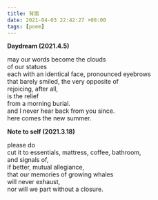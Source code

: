 ```yaml
---
title: 背面
date: 2021-04-03 22:42:27 +08:00
tags: [poem]
---
```


**Daydream (2021.4.5)**

may our words become the clouds  
of our statues  
each with an identical face, pronounced eyebrows   
that barely smiled, the very opposite of  
rejoicing, after all,  
is the relief  
from a morning burial.  
and I never hear back from you since.  
here comes the new summer.  

**Note to self (2021.3.18)**

please do  
cut it to essentials, mattress, coffee, bathroom,   
and signals of,  
if better, mutual allegiance,  
that our memories of growing whales   
will never exhaust,  
nor will we part without a closure.  
